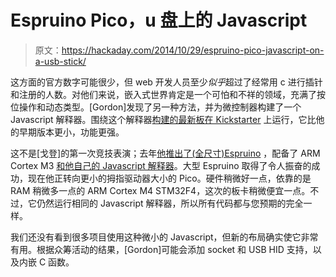 # Espruino Pico，u 盘上的 Javascript

> 原文：<https://hackaday.com/2014/10/29/espruino-pico-javascript-on-a-usb-stick/>

这方面的官方数字可能很少，但 web 开发人员至少*似乎*超过了经常用 c 进行插针和注册的人数。对他们来说，嵌入式世界肯定是一个可怕和不祥的领域，充满了按位操作和动态类型。[Gordon]发现了另一种方法，并为微控制器构建了一个 Javascript 解释器。围绕这个解释器[构建的最新板在 Kickstarter](https://www.kickstarter.com/projects/gfw/espruino-pico-javascript-on-a-usb-stick) 上运行，它比他的早期版本更小，功能更强。

这不是[戈登]的第一次竞技表演；去年[他推出了(全尺寸)Espruino](http://hackaday.com/2013/09/03/the-javascript-of-things/) ，配备了 ARM Cortex M3 [和他自己的 Javascript 解释器](http://hackaday.com/2012/10/05/a-javascript-interpreter-for-arm-micros/)。大型 Espruino 取得了令人振奋的成功，现在他正转向更小的拇指驱动器大小的 Pico。硬件稍微好一点，依靠的是 RAM 稍微多一点的 ARM Cortex M4 STM32F4，这次的板卡稍微便宜一点。不过，它仍然运行相同的 Javascript 解释器，所以所有代码都与您预期的完全一样。

我们还没有看到很多项目使用这种微小的 Javascript，但新的布局确实使它非常有用。根据众筹活动的结果，[Gordon]可能会添加 socket 和 USB HID 支持，以及内嵌 C 函数。